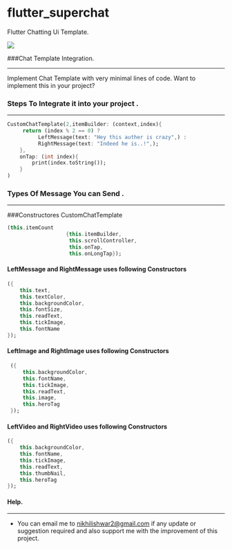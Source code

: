 # flutter_superchat
Flutter Chatting Ui Template.

[![](http://luckyapp.in/processserverluckypic/super.jpg)](http://luckyapp.in/processserverluckypic/super.jpg)



###Chat Template Integration.

------------

Implement Chat Template with very minimal lines of code. Want to implement this in your project?





### Steps To Integrate it into your project .
------------
```dart
CustomChatTemplate(2,itemBuilder: (context,index){
	 return (index % 2 == 0) ?
		  LeftMessage(text: "Hey this auther is crazy",) :
		  RightMessage(text: "Indeed he is..!",);
	},
	onTap: (int index){
		print(index.toString());
	}
)

```


### Types Of Message You can Send .

------------
###Constructores CustomChatTemplate
```dart
(this.itemCount
				   {this.itemBuilder,
					this.scrollController,
					this.onTap,
					this.onLongTap});
```


#### LeftMessage and RightMessage uses following Constructors
```dart
({
	this.text,
	this.textColor,
	this.backgroundColor,
	this.fontSize,
	this.readText,
	this.tickImage,
	this.fontName
});
```

#### LeftImage and RightImage uses following Constructors
```dart
 ({
	 this.backgroundColor,
	 this.fontName,
	 this.tickImage,
	 this.readText,
	 this.image,
	 this.heroTag
 });
```
#### LeftVideo and RightVideo uses following Constructors
```dart
({
	this.backgroundColor,
	this.fontName,
	this.tickImage,
	this.readText,
	this.thumbNail,
	this.heroTag
});
```
#### Help.

------------

- You can email me to nikhilishwar2@gmail.com if any update or suggestion required and also support me with the improvement of this project.


